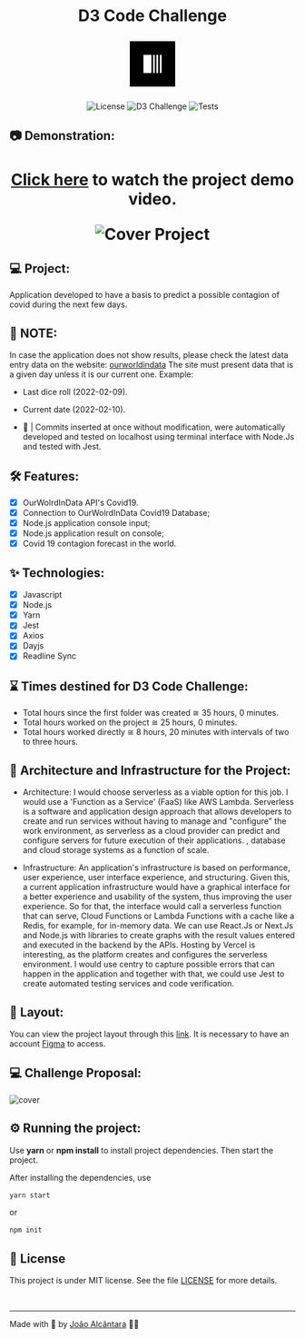 <div align="center">
  <h1>
    <p text-align="">D3 Code Challenge</p> <img alt="D3 Logo" height="80" title="Plant Manager" src="./assets/logo.svg" /> 
  </h1>
</div>

<p align="center">
  <img 
    src="https://img.shields.io/cocoapods/l/m?color=%23000000&label=license&logo=license&logoColor=%23ffffff" 
    alt="License" 
  />
  <img 
    src="https://img.shields.io/badge/Code_Challenge-D3-%23000000"
    alt="D3 Challenge" 
   />
  <img 
    src="https://img.shields.io/badge/Tests-Total%3A%207%20%7C%207%20%E2%9C%85%20%7C%200%20%E2%9D%8C%20%7C-%23000000"
    alt="Tests" 
   />
</p>

## 📷 Demonstration:

<div align="center">
  <h1 align="center">

[Click here](https://youtu.be/xZ-4Mbft59Q) to watch the project demo video.

<img 
    src="./assets/cover.gif?style=flat"
    alt="Cover Project" 
  />

  </h1>
</div>

## 💻 Project:

Application developed to have a basis to predict a possible contagion of covid during the next few days.

## 🔺 NOTE:

In case the application does not show results, please check the latest data entry data on the website: [ourworldindata](https://ourworldindata.org/explorers/coronavirus-data-explorer?zoomToSelection=true&time=2020-03-01..latest&facet=none&pickerSort=asc&pickerMetric=location&Metric=Confirmed+cases&Interval=7-day+rolling+average&Relative+to+Population=true&Color+by+test+positivity=false&country=USA~GBR~CAN~DEU~ITA~IND)
The site must present data that is a given day unless it is our current one.
Example: 
- Last dice roll (2022-02-09).
- Current date (2022-02-10).

- 🔺 | Commits inserted at once without modification, were automatically developed and tested on localhost using terminal interface with Node.Js and tested with Jest.


## :hammer_and_wrench: Features:

- [x] OurWolrdInData API's Covid19.
- [x] Connection to OurWolrdInData Covid19 Database;
- [x] Node.js application console input;
- [x] Node.js application result on console;
- [x] Covid 19 contagion forecast in the world.

## ✨ Technologies:

- [x] Javascript
- [x] Node.js
- [x] Yarn
- [x] Jest
- [x] Axios
- [x] Dayjs
- [x] Readline Sync

## ⌛️ Times destined for D3 Code Challenge:

- Total hours since the first folder was created ≅ 35 hours, 0 minutes.
- Total hours worked on the project ≅ 25 hours, 0 minutes.
- Total hours worked directly ≅ 8 hours, 20 minutes with intervals of two to three hours.

## 🔨 Architecture and Infrastructure for the Project:

- Architecture:
  I would choose serverless as a viable option for this job. I would use a 'Function as a Service' (FaaS) like AWS Lambda. Serverless is a software and application design approach that allows developers to create and run services without having to manage and "configure" the work environment, as serverless as a cloud provider can predict and configure servers for future execution of their applications. , database and cloud storage systems as a function of scale.

- Infrastructure:
  An application's infrastructure is based on performance, user experience, user interface experience, and structuring. Given this, a current application infrastructure would have a graphical interface for a better experience and usability of the system, thus improving the user experience. So for that, the interface would call a serverless function that can serve, Cloud Functions or Lambda Functions with a cache like a Redis, for example, for in-memory data. We can use React.Js or Next.Js and Node.js with libraries to create graphs with the result values ​​entered and executed in the backend by the APIs. Hosting by Vercel is interesting, as the platform creates and configures the serverless environment. I would use centry to capture possible errors that can happen in the application and together with that, we could use Jest to create automated testing services and code verification.

## 🔖 Layout:

You can view the project layout through this [link](https://www.figma.com/file/JSBTu7MnPcRxoIdOE6Xp9u/D3-%7C-Code-Challange?node-id=0%3A1). It is necessary to have an account [Figma](http://figma.com/) to access.

## 💻 Challenge Proposal:

![cover](./assets/cover.svg?style=flat)

## ⚙️ Running the project:

Use **yarn** or **npm install** to install project dependencies.
Then start the project.

After installing the dependencies, use

```cl
yarn start
```

or

```cl
npm init
```

## 📄 License

This project is under MIT license. See the file [LICENSE](./LICENSE) for more details.

<br />

---

Made with 🤍 by [João Alcântara](https://github.com/joaoalcdev) 👋🏻
